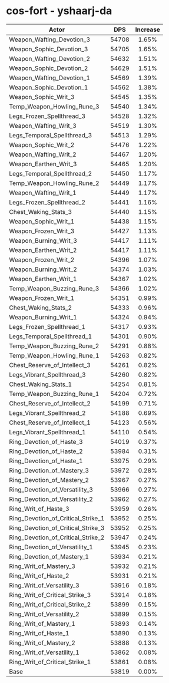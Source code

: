# cos-fort - yshaarj-da
| Actor | DPS | Increase |
|---|:---:|:---:|
|Weapon_Wafting_Devotion_3|54708|1.65%|
|Weapon_Sophic_Devotion_3|54705|1.65%|
|Weapon_Wafting_Devotion_2|54632|1.51%|
|Weapon_Sophic_Devotion_2|54629|1.51%|
|Weapon_Wafting_Devotion_1|54569|1.39%|
|Weapon_Sophic_Devotion_1|54562|1.38%|
|Weapon_Sophic_Writ_3|54545|1.35%|
|Temp_Weapon_Howling_Rune_3|54540|1.34%|
|Legs_Frozen_Spellthread_3|54528|1.32%|
|Weapon_Wafting_Writ_3|54519|1.30%|
|Legs_Temporal_Spellthread_3|54513|1.29%|
|Weapon_Sophic_Writ_2|54476|1.22%|
|Weapon_Wafting_Writ_2|54467|1.20%|
|Weapon_Earthen_Writ_3|54465|1.20%|
|Legs_Temporal_Spellthread_2|54450|1.17%|
|Temp_Weapon_Howling_Rune_2|54449|1.17%|
|Weapon_Wafting_Writ_1|54449|1.17%|
|Legs_Frozen_Spellthread_2|54441|1.16%|
|Chest_Waking_Stats_3|54440|1.15%|
|Weapon_Sophic_Writ_1|54438|1.15%|
|Weapon_Frozen_Writ_3|54427|1.13%|
|Weapon_Burning_Writ_3|54417|1.11%|
|Weapon_Earthen_Writ_2|54417|1.11%|
|Weapon_Frozen_Writ_2|54396|1.07%|
|Weapon_Burning_Writ_2|54374|1.03%|
|Weapon_Earthen_Writ_1|54367|1.02%|
|Temp_Weapon_Buzzing_Rune_3|54366|1.02%|
|Weapon_Frozen_Writ_1|54351|0.99%|
|Chest_Waking_Stats_2|54333|0.96%|
|Weapon_Burning_Writ_1|54324|0.94%|
|Legs_Frozen_Spellthread_1|54317|0.93%|
|Legs_Temporal_Spellthread_1|54301|0.90%|
|Temp_Weapon_Buzzing_Rune_2|54291|0.88%|
|Temp_Weapon_Howling_Rune_1|54263|0.82%|
|Chest_Reserve_of_Intellect_3|54261|0.82%|
|Legs_Vibrant_Spellthread_3|54260|0.82%|
|Chest_Waking_Stats_1|54254|0.81%|
|Temp_Weapon_Buzzing_Rune_1|54204|0.72%|
|Chest_Reserve_of_Intellect_2|54199|0.71%|
|Legs_Vibrant_Spellthread_2|54188|0.69%|
|Chest_Reserve_of_Intellect_1|54123|0.56%|
|Legs_Vibrant_Spellthread_1|54110|0.54%|
|Ring_Devotion_of_Haste_3|54019|0.37%|
|Ring_Devotion_of_Haste_2|53984|0.31%|
|Ring_Devotion_of_Haste_1|53975|0.29%|
|Ring_Devotion_of_Mastery_3|53972|0.28%|
|Ring_Devotion_of_Mastery_2|53967|0.27%|
|Ring_Devotion_of_Versatility_3|53966|0.27%|
|Ring_Devotion_of_Versatility_2|53962|0.27%|
|Ring_Writ_of_Haste_3|53959|0.26%|
|Ring_Devotion_of_Critical_Strike_1|53952|0.25%|
|Ring_Devotion_of_Critical_Strike_3|53952|0.25%|
|Ring_Devotion_of_Critical_Strike_2|53947|0.24%|
|Ring_Devotion_of_Versatility_1|53945|0.23%|
|Ring_Devotion_of_Mastery_1|53934|0.21%|
|Ring_Writ_of_Mastery_3|53932|0.21%|
|Ring_Writ_of_Haste_2|53931|0.21%|
|Ring_Writ_of_Versatility_3|53916|0.18%|
|Ring_Writ_of_Critical_Strike_3|53914|0.18%|
|Ring_Writ_of_Critical_Strike_2|53899|0.15%|
|Ring_Writ_of_Versatility_2|53899|0.15%|
|Ring_Writ_of_Mastery_1|53893|0.14%|
|Ring_Writ_of_Haste_1|53890|0.13%|
|Ring_Writ_of_Mastery_2|53888|0.13%|
|Ring_Writ_of_Versatility_1|53862|0.08%|
|Ring_Writ_of_Critical_Strike_1|53861|0.08%|
|Base|53819|0.00%|
